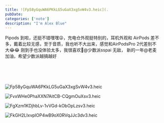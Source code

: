 ```yaml
---
title: ![Fp58yGquWA6PKkLG5uGaX3xgSvW4v3.heic](.
pubDate: 
categories: ['note']
description: "I'm Alex Blue"
---
```


Pipods 到啦，还挺不错嘿嘿😜，充电仓外观挺特别的，耳机外观和 AirPods 差不多，戴着比较无感，至于音质，我也听不大出来，感觉和AirPodsPro 2代差别不大😂😂 刚到手也没体验太多，我很喜欢🙈@少数派sspai 无敌， 新的一年@老麦 加油，希望少数派越搞越好<br><br><br><br><br>

![Fp58yGquWA6PKkLG5uGaX3xgSvW4v3.heic](./attachments/bafybeie3m3vgavmeicieyfamn6bjicm6rpwkkwgmdyytt5h7mga5fwf4me)

![FvxWHe0PhaXXN7AitCB-CQgmOuXsv3.heic](./attachments/bafybeielgrvpq3qcpsfipbzmffqrnu3ckqhxauwwnjq44tsilylnbrb3g4)

![FgXzm1KDjhbLv-1vVGd-kObOpLzsv3.heic](./attachments/bafybeigtkqzhjpley3ysrvpblkmr62ybjermqiasiutrp3h2nvra3lavu4)

![FkGH2LIxvpIOP4wB9oX0RVqJJc3dv3.heic](./attachments/bafybeiexbpuul2hzwlcodnmd4ikg5aiy7kiod42v3mv6gqg3cv3abxcapm)